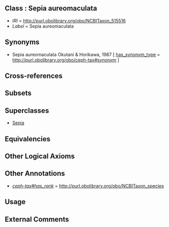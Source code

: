
## Class : Sepia aureomaculata

 * *IRI* = http://purl.obolibrary.org/obo/NCBITaxon_515516
 * *Label* = Sepia aureomaculata

## Synonyms

 * Sepia aureomaculata Okutani & Horikawa, 1987 [ [has_synonym_type](../../pe/oboInOwl#hasSynonymType.md) = http://purl.obolibrary.org/obo/ceph-tax#synonym ]

## Cross-references


## Subsets


## Superclasses

 * [Sepia](../../NCBITaxon/09/NCBITaxon_6609.md)

## Equivalencies


## Other Logical Axioms


## Other Annotations

 * *[ceph-tax#has_rank](../../ceph-tax#has/nk/ceph-tax#has_rank.md)* = http://purl.obolibrary.org/obo/NCBITaxon_species

## Usage


## External Comments

